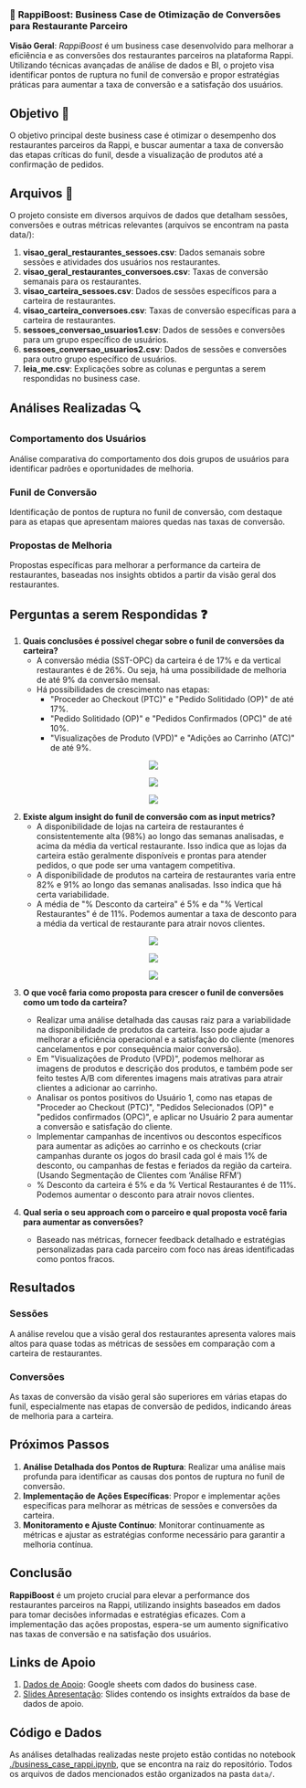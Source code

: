 ### 🚀 **RappiBoost: Business Case de Otimização de Conversões para Restaurante Parceiro**

**Visão Geral**: *RappiBoost* é um business case desenvolvido para melhorar a eficiência e as conversões dos restaurantes parceiros na plataforma Rappi. Utilizando técnicas avançadas de análise de dados e BI, o projeto visa identificar pontos de ruptura no funil de conversão e propor estratégias práticas para aumentar a taxa de conversão e a satisfação dos usuários.

## **Objetivo** 🎯

O objetivo principal deste business case é otimizar o desempenho dos restaurantes parceiros da Rappi, e buscar aumentar a taxa de conversão das etapas críticas do funil, desde a visualização de produtos até a confirmação de pedidos.

## **Arquivos** 📂

O projeto consiste em diversos arquivos de dados que detalham sessões, conversões e outras métricas relevantes (arquivos se encontram na pasta data/):

1. **visao_geral_restaurantes_sessoes.csv**: Dados semanais sobre sessões e atividades dos usuários nos restaurantes.
2. **visao_geral_restaurantes_conversoes.csv**: Taxas de conversão semanais para os restaurantes.
3. **visao_carteira_sessoes.csv**: Dados de sessões específicos para a carteira de restaurantes.
4. **visao_carteira_conversoes.csv**: Taxas de conversão específicas para a carteira de restaurantes.
5. **sessoes_conversao_usuarios1.csv**: Dados de sessões e conversões para um grupo específico de usuários.
6. **sessoes_conversao_usuarios2.csv**: Dados de sessões e conversões para outro grupo específico de usuários.
7. **leia_me.csv**: Explicações sobre as colunas e perguntas a serem respondidas no business case.

## **Análises Realizadas** 🔍

### Comportamento dos Usuários
Análise comparativa do comportamento dos dois grupos de usuários para identificar padrões e oportunidades de melhoria.

### Funil de Conversão
Identificação de pontos de ruptura no funil de conversão, com destaque para as etapas que apresentam maiores quedas nas taxas de conversão.

### Propostas de Melhoria
Propostas específicas para melhorar a performance da carteira de restaurantes, baseadas nos insights obtidos a partir da visão geral dos restaurantes.

## **Perguntas a serem Respondidas** ❓

1. **Quais conclusões é possível chegar sobre o funil de conversões da carteira?**
   - A conversão média (SST-OPC) da carteira é de 17% e da vertical restaurantes é de 26%. Ou seja, há uma possibilidade de melhoria de até 9% da conversão mensal.
   - Há possibilidades de crescimento nas etapas:
     - "Proceder ao Checkout (PTC)" e "Pedido Solitidado (OP)" de até 17%.
     - "Pedido Solitidado (OP)" e "Pedidos Confirmados (OPC)" de até 10%.
     - "Visualizações de Produto (VPD)" e "Adições ao Carrinho (ATC)" de até 9%.

<p align="center">
    <img src = "./images/conversao_mensal_vertical_projecao_junho.png">
</p>

<p align="center">
    <img src = "./images/conversao_mensal_carteira_projecao_junho.png">
</p>

<p align="center">
    <img src = "./images/medias_taxas_conversao_funil_carteira_vertical.png">
</p>



2. **Existe algum insight do funil de conversão com as input metrics?**
   - A disponibilidade de lojas na carteira de restaurantes é consistentemente alta (98%) ao longo das semanas analisadas, e acima da média da vertical restaurante. Isso indica que as lojas da carteira estão geralmente disponíveis e prontas para atender pedidos, o que pode ser uma vantagem competitiva.
   - A disponibilidade de produtos na carteira de restaurantes varia entre 82% e 91% ao longo das semanas analisadas. Isso indica que há certa variabilidade.
   - A média de "% Desconto da carteira" é 5% e da "% Vertical Restaurantes" é de 11%. Podemos aumentar a taxa de desconto para a média da vertical de restaurante para atrair novos clientes.

<p align="center">
    <img src = "./images/disponibilidade_lojas_vertical_restaurante_carteira.png">
</p>

<p align="center">
    <img src = "./images/disponibilidade_produto_vertical_restaurante_carteira.png">
</p>

<p align="center">
    <img src = "./images/taxa_conversao_usuario12_vertical_restaurantes.png">
</p>

3. **O que você faria como proposta para crescer o funil de conversões como um todo da carteira?**
   - Realizar uma análise detalhada das causas raiz para a variabilidade na disponibilidade de produtos da carteira. Isso pode ajudar a melhorar a eficiência operacional e a satisfação do cliente (menores cancelamentos e por consequência maior conversão).
   - Em "Visualizações de Produto (VPD)", podemos melhorar as imagens de produtos e descrição dos produtos, e também pode ser feito testes A/B com diferentes imagens mais atrativas para atrair clientes a adicionar ao carrinho.
   - Analisar os pontos positivos do Usuário 1, como nas etapas de "Proceder ao Checkout (PTC)", "Pedidos Selecionados (OP)" e "pedidos confirmados (OPC)", e aplicar no Usuário 2 para aumentar a conversão e satisfação do cliente.
   - Implementar campanhas de incentivos ou descontos específicos para aumentar as adições ao carrinho e os checkouts (criar campanhas durante os jogos do brasil cada gol é mais 1% de desconto, ou campanhas de festas e feriados da região da carteira. (Usando Segmentação de Clientes com ‘Análise RFM’)
   - % Desconto da carteira é 5% e da % Vertical Restaurantes é de 11%. Podemos aumentar o desconto para atrair novos clientes.

4. **Qual seria o seu approach com o parceiro e qual proposta você faria para aumentar as conversões?**
   - Baseado nas métricas, fornecer feedback detalhado e estratégias personalizadas para cada parceiro com foco nas áreas identificadas como pontos fracos.

## **Resultados**

### Sessões
A análise revelou que a visão geral dos restaurantes apresenta valores mais altos para quase todas as métricas de sessões em comparação com a carteira de restaurantes.

### Conversões
As taxas de conversão da visão geral são superiores em várias etapas do funil, especialmente nas etapas de conversão de pedidos, indicando áreas de melhoria para a carteira.

## **Próximos Passos**

1. **Análise Detalhada dos Pontos de Ruptura**: Realizar uma análise mais profunda para identificar as causas dos pontos de ruptura no funil de conversão.
2. **Implementação de Ações Específicas**: Propor e implementar ações específicas para melhorar as métricas de sessões e conversões da carteira.
3. **Monitoramento e Ajuste Contínuo**: Monitorar continuamente as métricas e ajustar as estratégias conforme necessário para garantir a melhoria contínua.

## **Conclusão**

**RappiBoost** é um projeto crucial para elevar a performance dos restaurantes parceiros na Rappi, utilizando insights baseados em dados para tomar decisões informadas e estratégias eficazes. Com a implementação das ações propostas, espera-se um aumento significativo nas taxas de conversão e na satisfação dos usuários.

## **Links de Apoio**

1. [Dados de Apoio](https://docs.google.com/spreadsheets/d/1gZoP44Q62UbFiHnHPL6byc5TWf44KzryL2HMga908P0/edit?usp=sharing): Google sheets com dados do business case.
2. [Slides Apresentação](https://docs.google.com/presentation/d/1Z--ywI3AZ_yKAVrI41jiqOylvIslSqVvHxiEzjpYIkM/edit?usp=sharing): Slides contendo os insights extraídos da base de dados de apoio.

## **Código e Dados**

As análises detalhadas realizadas neste projeto estão contidas no notebook [./business_case_rappi.ipynb](./business_case_rappi.ipynb), que se encontra na raiz do repositório. Todos os arquivos de dados mencionados estão organizados na pasta `data/`.